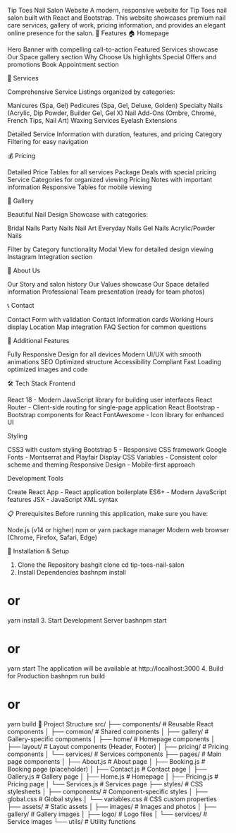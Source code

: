 Tip Toes Nail Salon Website
A modern, responsive website for Tip Toes nail salon built with React and Bootstrap. This website showcases premium nail care services, gallery of work, pricing information, and provides an elegant online presence for the salon.
🌟 Features
🏠 Homepage

Hero Banner with compelling call-to-action
Featured Services showcase
Our Space gallery section
Why Choose Us highlights
Special Offers and promotions
Book Appointment section

💅 Services

Comprehensive Service Listings organized by categories:

Manicures (Spa, Gel)
Pedicures (Spa, Gel, Deluxe, Golden)
Specialty Nails (Acrylic, Dip Powder, Builder Gel, Gel X)
Nail Add-Ons (Ombre, Chrome, French Tips, Nail Art)
Waxing Services
Eyelash Extensions


Detailed Service Information with duration, features, and pricing
Category Filtering for easy navigation

💰 Pricing

Detailed Price Tables for all services
Package Deals with special pricing
Service Categories for organized viewing
Pricing Notes with important information
Responsive Tables for mobile viewing

🎨 Gallery

Beautiful Nail Design Showcase with categories:

Bridal Nails
Party Nails
Nail Art
Everyday Nails
Gel Nails
Acrylic/Powder Nails


Filter by Category functionality
Modal View for detailed design viewing
Instagram Integration section

👥 About Us

Our Story and salon history
Our Values showcase
Our Space detailed information
Professional Team presentation (ready for team photos)

📞 Contact

Contact Form with validation
Contact Information cards
Working Hours display
Location Map integration
FAQ Section for common questions

📱 Additional Features

Fully Responsive Design for all devices
Modern UI/UX with smooth animations
SEO Optimized structure
Accessibility Compliant
Fast Loading optimized images and code

🛠️ Tech Stack
Frontend

React 18 - Modern JavaScript library for building user interfaces
React Router - Client-side routing for single-page application
React Bootstrap - Bootstrap components for React
FontAwesome - Icon library for enhanced UI

Styling

CSS3 with custom styling
Bootstrap 5 - Responsive CSS framework
Google Fonts - Montserrat and Playfair Display
CSS Variables - Consistent color scheme and theming
Responsive Design - Mobile-first approach

Development Tools

Create React App - React application boilerplate
ES6+ - Modern JavaScript features
JSX - JavaScript XML syntax

📋 Prerequisites
Before running this application, make sure you have:

Node.js (v14 or higher)
npm or yarn package manager
Modern web browser (Chrome, Firefox, Safari, Edge)

🚀 Installation & Setup
1. Clone the Repository
bashgit clone <repository-url>
cd tip-toes-nail-salon
2. Install Dependencies
bashnpm install
# or
yarn install
3. Start Development Server
bashnpm start
# or
yarn start
The application will be available at http://localhost:3000
4. Build for Production
bashnpm run build
# or
yarn build
📁 Project Structure
src/
├── components/           # Reusable React components
│   ├── common/          # Shared components
│   ├── gallery/         # Gallery-specific components
│   ├── home/           # Homepage components
│   ├── layout/         # Layout components (Header, Footer)
│   ├── pricing/        # Pricing components
│   └── services/       # Services components
├── pages/              # Main page components
│   ├── About.js        # About page
│   ├── Booking.js      # Booking page (placeholder)
│   ├── Contact.js      # Contact page
│   ├── Gallery.js      # Gallery page
│   ├── Home.js         # Homepage
│   ├── Pricing.js      # Pricing page
│   └── Services.js     # Services page
├── styles/             # CSS stylesheets
│   ├── components/     # Component-specific styles
│   ├── global.css      # Global styles
│   └── variables.css   # CSS custom properties
├── assets/             # Static assets
│   ├── images/         # Images and photos
│   ├── gallery/        # Gallery images
│   ├── logo/          # Logo files
│   └── services/      # Service images
└── utils/              # Utility functions
